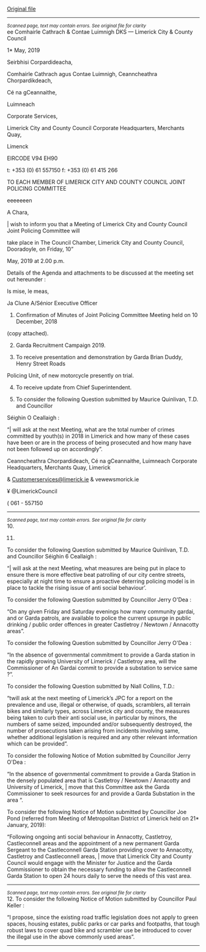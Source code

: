 [Original file](https://www.limerick.ie/sites/default/files/media/documents/2019-05/Agenda.pdf)

---
*<small>Scanned page, text may contain errors. See original file for clarity</small>*  
ee Comhairle Cathrach
& Contae Luimnigh
DKS
— Limerick City
& County Council

1* May, 2019

Seirbhisi Corpardideacha,

Comhairle Cathrach agus Contae Luimnigh,
Ceanncheathra Chorpardikdeach,

Cé na gCeannaithe,

Luimneach

Corporate Services,

Limerick City and County Council
Corporate Headquarters,
Merchants Quay,

Limenck

EIRCODE V94 EH90

t: +353 (0) 61 557150
f: +353 (0) 61 415 266

TO EACH MEMBER OF LIMERICK CITY AND COUNTY COUNCIL JOINT POLICING COMMITTEE

eeeeeeen

A Chara,

| wish to inform you that a Meeting of Limerick City and County Council Joint Policing Committee will

take place in The Council Chamber, Limerick City and County Council, Dooradoyle, on Friday, 10”

May, 2019 at 2.00 p.m.

Details of the Agenda and attachments to be discussed at the meeting set out hereunder :

Is mise, le meas,

Ja Clune
A/Sénior Executive Officer

1. Confirmation of Minutes of Joint Policing Committee Meeting held on 10 December, 2018

(copy attached).

2. Garda Recruitment Campaign 2019.

3. To receive presentation and demonstration by Garda Brian Duddy, Henry Street Roads

Policing Unit, of new motorcycle presently on trial.

4. To receive update from Chief Superintendent.

5. To consider the following Question submitted by Maurice Quinlivan, T.D. and Councillor

Séighin O Ceallaigh :

“| will ask at the next Meeting, what are the total number of crimes committed by youth(s)
in 2018 in Limerick and how many of these cases have been or are in the process of being
prosecuted and how many have not been followed up on accordingly”.

Ceanncheathra Chorpardideach, Cé na gCeannaithe, Luimneach
Corporate Headquarters, Merchants Quay, Limerick

& Customerservices@limerick.ie
& vewewsmorick.ie

¥ @LimerickCouncil

( 061 - 557150


---
*<small>Scanned page, text may contain errors. See original file for clarity</small>*  
10.

11.

To consider the following Question submitted by Maurice Quinlivan, T.D. and Councillor
Séighin 6 Ceallaigh :

“| will ask at the next Meeting, what measures are being put in place to ensure there is more
effective beat patrolling of our city centre streets, especially at night time to ensure a
proactive deterring policing model is in place to tackle the rising issue of anti social
behaviour’.

To consider the following Question submitted by Councillor Jerry O'Dea :

“On any given Friday and Saturday evenings how many community gardai, and or Garda
patrols, are available to police the current upsurge in public drinking / public order offences
in greater Castletroy / Newtown / Annacotty areas”.

To consider the following Question submitted by Councillor Jerry O'Dea :

“In the absence of governmental commitment to provide a Garda station in the rapidly
growing University of Limerick / Castletroy area, will the Commissioner of An Gardai commit
to provide a substation to service same ?”.

To consider the following Question submitted by Niall Collins, T.D.:

“twill ask at the next meeting of Limerick’s JPC for a report on the prevalence and use, illegal
or otherwise, of quads, scramblers, all terrain bikes and similarly types, across Limerick city
and county, the measures being taken to curb their anti social use, in particular by minors,
the numbers of same seized, impounded and/or subsequently destroyed, the number of
prosecutions taken arising from incidents involving same, whether additional legislation is
required and any other relevant information which can be provided”.

To consider the following Notice of Motion submitted by Councillor Jerry O'Dea :

“In the absence of governmental commitment to provide a Garda Station in the densely
populated area that is Castletroy / Newtown / Annacotty and University of Limerick, | move
that this Committee ask the Garda Commissioner to seek resources for and provide a Garda
Substation in the area “.

To consider the following Notice of Motion submitted by Councillor Joe Pond (referred from
Meeting of Metropolitan District of Limerick held on 21* January, 2019):

“Following ongoing anti social behaviour in Annacotty, Castletroy, Castleconnell areas and
the appointment of a new permanent Garda Sergeant to the Castleconnell Garda Station
providing cover to Annacotty, Castletroy and Castleconnell areas, | move that Limerick City
and County Council would engage with the Minister for Justice and the Garda Commissioner
to obtain the necessary funding to allow the Castleconnell Garda Station to open 24 hours
daily to serve the needs of this vast area.


---
*<small>Scanned page, text may contain errors. See original file for clarity</small>*  
12. To consider the following Notice of Motion submitted by Councillor Paul Keller :

“I propose, since the existing road traffic legislation does not apply to green spaces, housing
estates, public parks or car parks and footpaths, that tough robust laws to cover quad bike
and scrambler use be introduced to cover the illegal use in the above commonly used
areas”.


---
